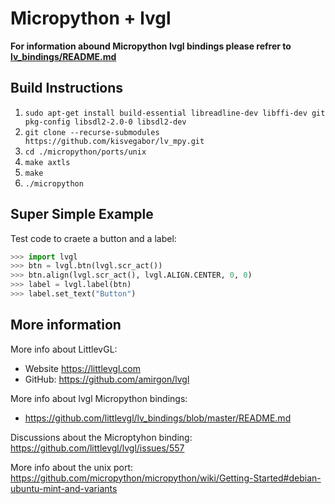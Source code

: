 # Micropython + lvgl

**For information abound Micropython lvgl bindings please refrer to [lv_bindings/README.md](https://github.com/littlevgl/lv_bindings/blob/master/README.md)**

## Build Instructions

1. `sudo apt-get install build-essential libreadline-dev libffi-dev git pkg-config libsdl2-2.0-0 libsdl2-dev`
2. `git clone --recurse-submodules https://github.com/kisvegabor/lv_mpy.git`
3. `cd ./micropython/ports/unix`
4. `make axtls`
5. `make`
6. `./micropython`

## Super Simple Example

Test code to craete a button and a label:
```python
>>> import lvgl
>>> btn = lvgl.btn(lvgl.scr_act())
>>> btn.align(lvgl.scr_act(), lvgl.ALIGN.CENTER, 0, 0)
>>> label = lvgl.label(btn)
>>> label.set_text("Button")
```

## More information

More info about LittlevGL: 
- Website https://littlevgl.com
- GitHub: https://github.com/amirgon/lvgl

More info about lvgl Micropython bindings:
- https://github.com/littlevgl/lv_bindings/blob/master/README.md

Discussions about the Microptyhon binding: https://github.com/littlevgl/lvgl/issues/557

More info about the unix port: https://github.com/micropython/micropython/wiki/Getting-Started#debian-ubuntu-mint-and-variants


